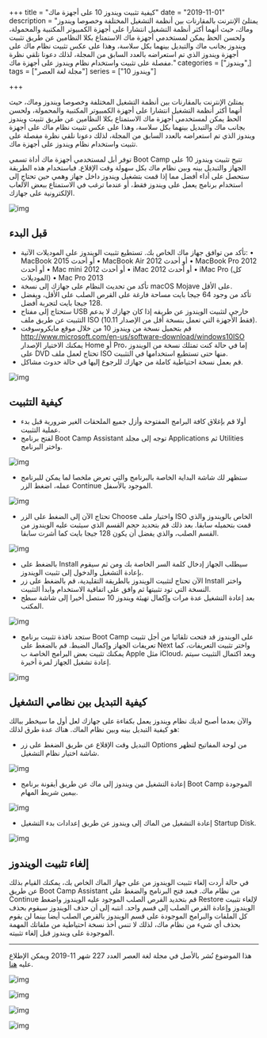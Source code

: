 +++
title = "كيفية تثبيت ويندوز 10 على أجهزة ماك"
date = "2019-11-01"
description = "يمتلئ الإنترنت بالمقارنات بين أنظمة التشغيل المختلفة وخصوصا ويندوز وماك، حيث أنهما أكثر أنظمة التشغيل انتشارا على أجهزة الكمبيوتر المكتبية والمحمولة، ولحسن الحظ يمكن لمستخدمي أجهزة ماك الاستمتاع بكلا النظامين عن طريق تثبيت ويندوز بجانب ماك والتبديل بينهما بكل سلاسة، وهذا على عكس تثبيت نظام ماك على أجهزة ويندوز الذي تم استعراضه بالعدد السابق من المجلة، لذلك دعونا نلقي نظرة مفصلة على تثبيت واستخدام نظام ويندوز على أجهزة ماك."
categories = ["ويندوز",]
tags = ["مجلة لغة العصر"]
series = ["ويندوز 10"]

+++

يمتلئ الإنترنت بالمقارنات بين أنظمة التشغيل المختلفة وخصوصا ويندوز وماك، حيث أنهما أكثر أنظمة التشغيل انتشارا على أجهزة الكمبيوتر المكتبية والمحمولة، ولحسن الحظ يمكن لمستخدمي أجهزة ماك الاستمتاع بكلا النظامين عن طريق تثبيت ويندوز بجانب ماك والتبديل بينهما بكل سلاسة، وهذا على عكس تثبيت نظام ماك على أجهزة ويندوز الذي تم استعراضه بالعدد السابق من المجلة، لذلك دعونا نلقي نظرة مفصلة على تثبيت واستخدام نظام ويندوز على أجهزة ماك.

توفر أبل لمستخدمي أجهزة ماك أداة تسمي Boot Camp تتيح تثبيت ويندوز 10 على الجهاز والتبديل بينه وبين نظام ماك بكل سهولة وقت الإقلاع. فباستخدام هذه الطريقة ستحصل على أداء أفضل مما إذا قمت بتشغيل ويندوز داخل جهاز وهمي حين تحتاج إلى استخدام برنامج يعمل على ويندوز فقط، أو عندما ترغب في الاستمتاع ببعض الألعاب الإلكترونية على جهازك.

![img](images/bootcamp.jpg)

## قبل البدء

-   تأكد من توافق جهاز ماك الخاص بك. تستطيع تثبيت الويندوز على الموديلات الآتية:
    • MacBook 2015 أو أحدث
    • MacBook Air 2012 أو أحدث
    • MacBook Pro 2012 أو أحدث
    • Mac mini 2012 أو أحدث
    • iMac 2012 أو أحدث
    • iMac Pro (كل الموديلات)
    • Mac Pro 2013
-   تأكد من تحديث النظام على جهازك إلى نسخة macOS Mojave على الأقل.
-   تأكد من وجود 64 جيجا بايت مساحة فارغة على القرص الصلب على الأقل، ويفضل 128 جيجا بايت لتجربة أفضل.
-   ستحتاج إلى مفتاح USB خارجي لتثبيت الويندوز عن طريقه إذا كان جهازك لا يدعم التثبيت عن طريق ملف ISO (فقط الأجهزة التي تعمل بنسخة أقل من الإصدار 10.11).
-   قم بتحميل نسخة من ويندوز 10 من خلال موقع مايكروسوفت http://www.microsoft.com/en-us/software-download/windows10ISO يمكنك الاختيار الإصدار Home أو Pro، إما في حالة كنت تمتلك نسخة من الويندوز على DVD تحتاج لعمل ملف ISO منها حتى تستطيع استخدامها في التثبيت.
-   قم بعمل نسخة احتياطية كاملة من جهازك للرجوع إليها في حالة حدوث مشاكل.

![img](images/windows-10-iso.jpg)

## كيفية التثبيت

-   أولا قم بإغلاق كافة البرامج المفتوحة وأزل جميع الملحقات الغير ضرورية قبل بدء عملية التثبيت.
-   لفتح برنامج Boot Camp Assistant توجه إلى مجلد Applications ثم Utilities واختر البرنامج.

![img](images/Utilities.jpg)

-   ستظهر لك شاشة البداية الخاصة بالبرنامج والتي تعرض ملخصا لما يمكن للبرنامج عمله، اضغط الزر Continue الموجود بالأسفل.

![img](images/1.png)

-   تحتاج الآن إلى الضغط على الزر Choose واختيار ملف ISO الخاص بالويندوز والذي قمت بتحميله سابقا. بعد ذلك قم بتحديد حجم القسم الذي سيثبت عليه الويندوز من القسم الصلب، والذي يفضل أن يكون 128 جيجا بايت كما أشرت سابقا.

![img](images/2.png)

-   بالضغط على Install سيطلب الجهاز إدخال كلمة السر الخاصة بك ومن ثم سيقوم بإعادة التشغيل والدخول إلى تثبيت الويندوز.
-   الآن تحتاج لتثبيت الويندوز بالطريقة التقليدية، قم بالضغط على زر Install واختر النسخة التي تود تثبيتها ثم وافق على اتفاقية الاستخدام وابدأ التثبيت.
-   بعد إعادة التشغيل عدة مرات وإكمال تهيئة ويندوز 10 ستصل أخيرا إلى شاشة سطح المكتب.

![img](images/3.png)

-   ستجد نافذة تثبيت برنامج Boot Camp على الويندوز قد فتحت تلقائيا من أجل تثبيت تعريفات الجهاز وإكمال الضبط. قم بالضغط على Next واختر تثبيت التعريفات، كما يمكنك تثبيت بعض البرامج الخاصة ب Apple مثل iCloud، وبعد اكتمال التثبيت سيتم إعادة تشغيل الجهاز لمرة أخيرة.

![img](images/4.jpg)

## كيفية التبديل بين نظامي التشغيل

والآن بعدما أصبح لديك نظام ويندوز يعمل بكفاءة على جهازك لعل أول ما سيخطر ببالك هو كيفية التبديل بينه وبين نظام الماك. هناك عدة طرق لذلك:

-   التبديل وقت الإقلاع عن طريق الضغط على زر Options من لوحة المفاتيح لتظهر شاشة اختيار نظام التشغيل.

![img](images/5.png)

-   إعادة التشغيل من ويندوز إلى ماك عن طريق أيقونة برنامج Boot Camp الموجودة بيمين شريط المهام.

![img](images/6.jpg)

-   إعادة التشغيل من الماك إلى ويندوز عن طريق إعدادات بدء التشغيل Startup Disk.

![img](images/7.jpg)

## إلغاء تثبيت الويندوز

في حالة أردت إلغاء تثبيت الويندوز من على جهاز الماك الخاص بك، يمكنك القيام بذلك عن طريق Boot Camp Assistant من نظام ماك. فبعد فتح البرنامج والضغط على Continue قم بتحديد القرص الصلب الموجود عليه الويندوز واضغط Restore لإلغاء تثبيت الويندوز وإعادة القرص الصلب إلى قسم واحد. انتبه إلى أن حذف الويندوز سيقوم بحذف كل الملفات والبرامج الموجودة على قسم الويندوز بالقرص الصلب أيضا بينما لن يقوم بحذف أي شيء من نظام ماك، لذلك لا تنس أخذ نسخة احتياطية من ملفاتك المهمة الموجودة على ويندوز قبل إلغاء تثبيته.

---

هذا الموضوع نُشر باﻷصل في مجلة لغة العصر العدد 227 شهر 11-2019 ويمكن الإطلاع عليه [هنا](https://drive.google.com/file/d/10_uUXDTX1psx9R0idHxg1uwsmOxVrQ5R/view?usp=sharing).

![img](images/227-1.png)

![img](images/227-2.png)

![img](images/227-3.png)

![img](images/227-4.png)
